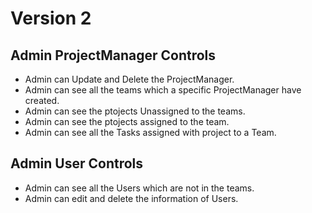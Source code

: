 # Version 2

## Admin ProjectManager Controls

- Admin can Update and Delete the ProjectManager.
- Admin can see all the teams which a specific ProjectManager have created.
- Admin can see the ptojects Unassigned to the teams.
- Admin can see the ptojects assigned to the team.
- Admin can see all the Tasks assigned with project to a Team.

## Admin User Controls

- Admin can see all the Users which are not in the teams.
- Admin can edit and delete the information of Users.
